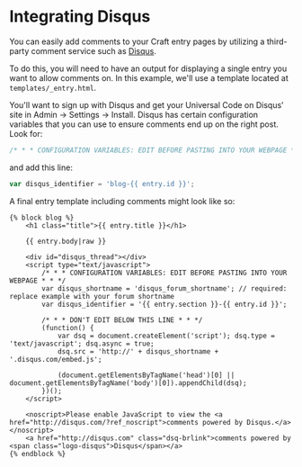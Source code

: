 # Integrating Disqus

You can easily add comments to your Craft entry pages by utilizing a third-party comment service such as [Disqus](http://disqus.com/).

To do this, you will need to have an output for displaying a single entry you want to allow comments on. In this example, we'll use a template located at `templates/_entry.html`.

You'll want to sign up with Disqus and get your Universal Code on Disqus’ site in Admin → Settings → Install. Disqus has certain configuration variables that you can use to ensure comments end up on the right post.  Look for:

```javascript
/* * * CONFIGURATION VARIABLES: EDIT BEFORE PASTING INTO YOUR WEBPAGE * * */
```

and add this line:

```javascript
var disqus_identifier = 'blog-{{ entry.id }}';
```

A final entry template including comments might look like so:

```twig
{% block blog %}
    <h1 class="title">{{ entry.title }}</h1>

    {{ entry.body|raw }}

    <div id="disqus_thread"></div>
    <script type="text/javascript">
        /* * * CONFIGURATION VARIABLES: EDIT BEFORE PASTING INTO YOUR WEBPAGE * * */
        var disqus_shortname = 'disqus_forum_shortname'; // required: replace example with your forum shortname
        var disqus_identifier = '{{ entry.section }}-{{ entry.id }}';

        /* * * DON'T EDIT BELOW THIS LINE * * */
        (function() {
            var dsq = document.createElement('script'); dsq.type = 'text/javascript'; dsq.async = true;
            dsq.src = 'http://' + disqus_shortname + '.disqus.com/embed.js';

            (document.getElementsByTagName('head')[0] || document.getElementsByTagName('body')[0]).appendChild(dsq);
        })();
    </script>

    <noscript>Please enable JavaScript to view the <a href="http://disqus.com/?ref_noscript">comments powered by Disqus.</a></noscript>
    <a href="http://disqus.com" class="dsq-brlink">comments powered by <span class="logo-disqus">Disqus</span></a>
{% endblock %}
```

